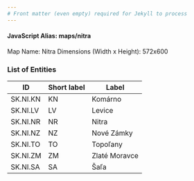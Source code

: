 ```yaml
---
# Front matter (even empty) required for Jekyll to process
---
```


#### JavaScript Alias: maps/nitra

Map Name: Nitra
Dimensions (Width x Height): 572x600





### List of Entities

ID | Short label | Label
---|---|---|
SK.NI.KN|KN|Komárno
SK.NI.LV|LV|Levice
SK.NI.NR|NR|Nitra
SK.NI.NZ|NZ|Nové Zámky
SK.NI.TO|TO|Topoľany
SK.NI.ZM|ZM|Zlaté Moravce
SK.NI.SA|SA|Šaľa

